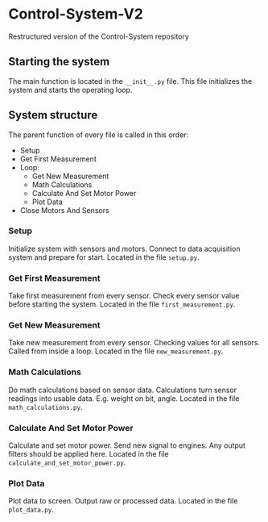 # Control-System-V2
Restructured version of the Control-System repository

## Starting the system
The main function is located in the `__init__.py` file. This file initializes the system and starts the operating loop.

## System structure
The parent function of every file is called in this order:
- Setup
- Get First Measurement
- Loop:
  - Get New Measurement
  - Math Calculations
  - Calculate And Set Motor Power
  - Plot Data
- Close Motors And Sensors

### Setup
Initialize system with sensors and motors. Connect to data acquisition system and prepare for start. Located in the file `setup.py`.

### Get First Measurement
Take first measurement from every sensor. Check every sensor value before starting the system. Located in the file `first_measurement.py`.

### Get New Measurement 
Take new measurement from every sensor. Checking values for all sensors. Called from inside a loop. Located in the file `new_measurement.py`.

### Math Calculations
Do math calculations based on sensor data. Calculations turn sensor readings into usable data. E.g. weight on bit, angle. Located in the file `math_calculations.py`.

### Calculate And Set Motor Power
Calculate and set motor power. Send new signal to engines. Any output filters should be applied here. Located in the file `calculate_and_set_motor_power.py`. 

### Plot Data
Plot data to screen. Output raw or processed data. Located in the file `plot_data.py`. 





